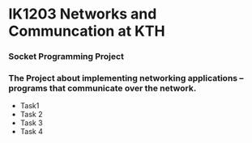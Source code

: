 # IK1203 Networks and Communcation at KTH
### Socket Programming Project
### The Project about implementing networking applications – programs that communicate over the network.
* Task1 
* Task 2
* Task 3
* Task 4 
